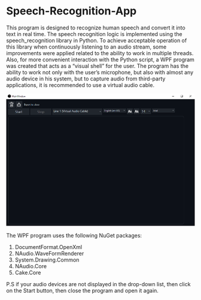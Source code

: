 # Speech-Recognition-App
This program is designed to recognize human speech and convert it into text in real time. The speech recognition logic is implemented using the speech_recognition library in Python. To achieve acceptable operation of this library when continuously listening to an audio stream, some improvements were applied related to the ability to work in multiple threads. Also, for more convenient interaction with the Python script, a WPF program was created that acts as a “visual shell” for the user. The program has the ability to work not only with the user’s microphone, but also with almost any audio device in his system, but to capture audio from third-party applications, it is recommended to use a virtual audio cable.

![WPF shell](image-1.png)

The WPF program uses the following NuGet packages:
1. DocumentFormat.OpenXml
2. NAudio.WaveFormRenderer
3. System.Drawing.Common
4. NAudio.Core
5. Cake.Core

P.S if your audio devices are not displayed in the drop-down list, then click on the Start button, then close the program and open it again.
